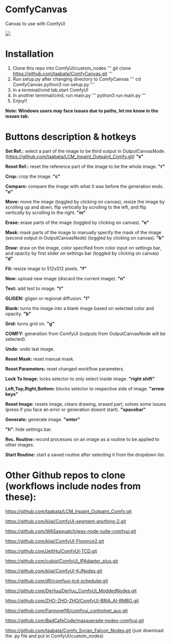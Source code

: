 # ComfyCanvas

Canvas to use with ComfyUI 

<img src='https://github.com/taabata/ComfyCanvas/blob/main/ComfyCanvas.png'> 


# Installation

1. Clone this repo into ComfyUI/custom_nodes
'''
git clone https://github.com/taabata/ComfyCanvas.git
'''
2. Run setup.py after changing directory to ComfyCanvas
'''
cd ComfyCanvas
python3 run setup.py 
'''
3. In a terminal/cmd tab,start ComfyUI
4. In another terminal/cmd, run main.py
'''
python3 run main.py 
'''
5. Enjoy!!

**Note: Windows users may face issues due to paths, let me know in the issues tab.**


# Buttons description & hotkeys
**Set Ref.:** select a part of the image to be third output in OutputCanvasNode. (https://github.com/taabata/LCM_Inpaint_Outpaint_Comfy.git) **"s"**

**Reset Ref.:** reset the reference part of the image to be the whole image. **"r"**

**Crop:** crop the image. **"c"**

**Compare:** compare the image with what it was before the generation ends. **"o"**

**Move:** move the image (toggled by clicking on canvas), resize the image by scrolling up and down, flip vertically by scrolling to the left, and flip vertically by scrolling to the right. **"m"** 

**Erase:** erase parts of the image (toggled by clicking on canvas). **"e"**

**Mask:** mask parts of the image to manually specify the mask of the image (second output in OutputCanvasNode) (toggled by clicking on canvas). **"k"**

**Draw:** draw on the image, color specified from color input on settings bar, and opacity by first slider on settings bar (toggled by clicking on canvas) **"d"**

**Fit:** resize image to 512x512 pixels. **"f"**

**New:** upload new image (discard the current image). **"n"**

**Text:** add text to image. **"t"**

**GLIGEN:** gligen or regional diffusion. **"l"**

**Blank:** turns the image into a blank image based on selected color and opacity. **"b"**

**Grid:** turns grid on. **"g"**

**COMFY:** generation from ComfyUI (outputs from OutputCanvasNode will be selected). 

**Undo:** undo last image.

**Reset Mask:** reset manual mask.

**Reset Parameters:** reset changed workflow parameters. 

**Lock To Image:** locks selector to only select inside image. **"right shift"**

**Left,Top,Right,Bottom:** blocks selector to respective side of image. **"arrow keys"**

**Reset Image:** resets image, clears drawing, erased part, solves some issues (press if you face an error or generation doesnt start). **"spacebar"**

**Generate:** generate image. **"enter"**

**"h"**: hide settings bar.

**Rec. Routine:** record processes on an image as a routine to be applied to other images.

**Start Routine:** start a saved routine after selecting it from the dropdown list.


# Other Github repos to clone (workflows include nodes from these):

https://github.com/taabata/LCM_Inpaint_Outpaint_Comfy.git

https://github.com/kijai/ComfyUI-segment-anything-2.git

https://github.com/WASasquatch/was-node-suite-comfyui.git

https://github.com/kijai/ComfyUI-Florence2.git

https://github.com/JettHu/ComfyUI-TCD.git

https://github.com/cubiq/ComfyUI_IPAdapter_plus.git

https://github.com/kijai/ComfyUI-KJNodes.git

https://github.com/dfl/comfyui-tcd-scheduler.git

https://github.com/Derfuu/Derfuu_ComfyUI_ModdedNodes.git

https://github.com/ZHO-ZHO-ZHO/ComfyUI-BRIA_AI-RMBG.git

https://github.com/Fannovel16/comfyui_controlnet_aux.git

https://github.com/BadCafeCode/masquerade-nodes-comfyui.git

https://github.com/taabata/Comfy_Syrian_Falcon_Nodes.git (just download the .py file and put in ComfyUI/custom_nodes)

